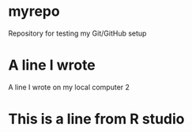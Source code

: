 # myrepo
Repository for testing my Git/GitHub setup
# A line I wrote
A line I wrote on my local computer 2 

# This is a line from R studio